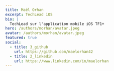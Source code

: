 ```yaml
---
title: Maël Orhan
excerpt: TechLead iOS 
bio: | 
  TechLead sur l'application mobile iOS TF1+
hero: /authors/morhan/avatar.jpeg
avatar: /authors/morhan/avatar.jpeg
featured: true
social:
  - title: 3_github
    url: https://github.com/maelorhan42
  - title: 2_linkedin
    url: https://www.linkedin.com/in/maelorhan
---
```

